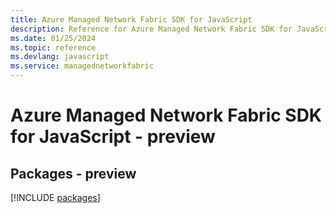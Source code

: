 ```yaml
---
title: Azure Managed Network Fabric SDK for JavaScript
description: Reference for Azure Managed Network Fabric SDK for JavaScript
ms.date: 01/25/2024
ms.topic: reference
ms.devlang: javascript
ms.service: managednetworkfabric
---
```

# Azure Managed Network Fabric SDK for JavaScript - preview
## Packages - preview
[!INCLUDE [packages](managed-network-fabric-index.md)]